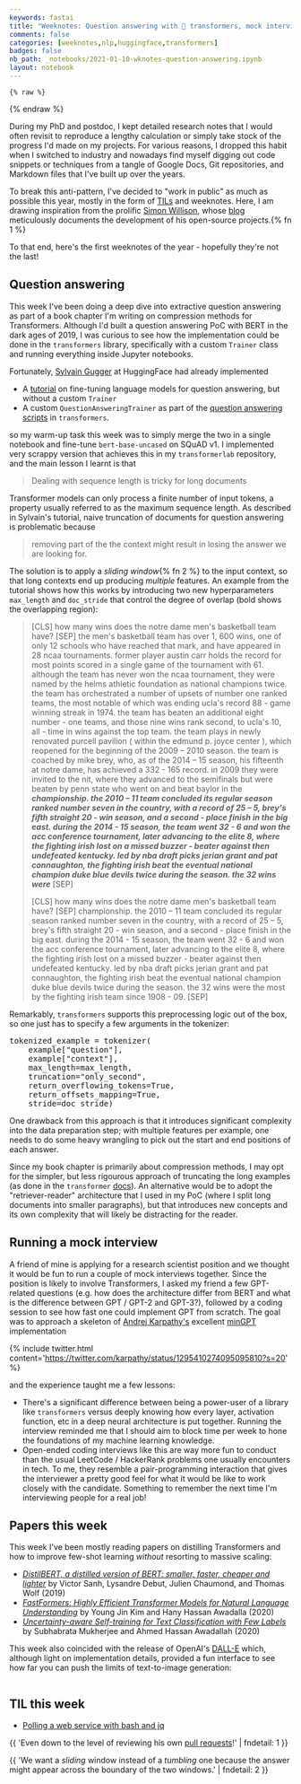 ```yaml
---
keywords: fastai
title: "Weeknotes: Question answering with 🤗 transformers, mock interviews"
comments: false
categories: [weeknotes,nlp,huggingface,transformers]
badges: false
nb_path: _notebooks/2021-01-10-wknotes-question-answering.ipynb
layout: notebook
---
```


<!--
#################################################
### THIS FILE WAS AUTOGENERATED! DO NOT EDIT! ###
#################################################
# file to edit: _notebooks/2021-01-10-wknotes-question-answering.ipynb
-->

<div class="container" id="notebook-container">
        
    {% raw %}
    
<div class="cell border-box-sizing code_cell rendered">

</div>
    {% endraw %}

<div class="cell border-box-sizing text_cell rendered"><div class="inner_cell">
<div class="text_cell_render border-box-sizing rendered_html">
<p>During my PhD and postdoc, I kept detailed research notes that I would often revisit to reproduce a lengthy calculation or simply take stock of the progress I'd made on my projects. For various reasons, I dropped this habit when I switched to industry and nowadays find myself digging out code snippets or techniques from a tangle of Google Docs,  Git repositories, and Markdown files that I've built up over the years.</p>
<p>To break this anti-pattern, I've decided to "work in public" as much as possible this year, mostly in the form of <a href="https://www.urbandictionary.com/define.php?term=TIL">TILs</a> and weeknotes. Here, I am drawing inspiration from the prolific <a href="https://twitter.com/simonw?s=20">Simon Willison</a>, whose <a href="https://simonwillison.net/">blog</a> meticulously documents the development of his open-source projects.{% fn 1 %}</p>
<p>To that end, here's the first weeknotes of the year - hopefully they're not the last!</p>

</div>
</div>
</div>
<div class="cell border-box-sizing text_cell rendered"><div class="inner_cell">
<div class="text_cell_render border-box-sizing rendered_html">
<h2 id="Question-answering">Question answering<a class="anchor-link" href="#Question-answering"> </a></h2><p>This week I've been doing a deep dive into extractive question answering as part of a book chapter I'm writing on compression methods for Transformers. Although I'd built a question answering PoC with BERT in the dark ages of 2019, I was curious to see how the implementation could be done in the <code>transformers</code> library, specifically with a custom <code>Trainer</code> class and running everything inside Jupyter notebooks.</p>
<p>Fortunately, <a href="https://twitter.com/GuggerSylvain?s=20">Sylvain Gugger</a> at HuggingFace had already implemented</p>
<ul>
<li>A <a href="https://github.com/huggingface/notebooks/blob/master/examples/question_answering.ipynb">tutorial</a> on fine-tuning language models for question answering, but without a custom <code>Trainer</code></li>
<li>A custom <code>QuestionAnsweringTrainer</code> as part of the <a href="https://github.com/huggingface/transformers/tree/master/examples/question-answering">question answering scripts</a> in <code>transformers</code>.</li>
</ul>
<p>so my warm-up task this week was to simply merge the two in a single notebook and fine-tune <code>bert-base-uncased</code> on SQuAD v1. I implemented very scrappy version that achieves this in my <code>transformerlab</code> repository, and the main lesson I learnt is that</p>
<blockquote><p>Dealing with sequence length is tricky for long documents</p>
</blockquote>
<p>Transformer models can only process a finite number of input tokens, a property usually referred to as the maximum sequence length. As described in Sylvain's tutorial, naive truncation of documents for question answering is problematic because</p>
<blockquote><p>removing part of the the context might result in losing the answer we are looking for.</p>
</blockquote>
<p>The solution is to apply a <em>sliding window</em>{% fn 2 %} to the input context, so that long contexts end up producing <em>multiple</em> features. An example from the tutorial shows how this works by introducing two new hyperparameters <code>max_length</code> and <code>doc_stride</code> that control the degree of overlap (bold shows the overlapping region):</p>

</div>
</div>
</div>
<div class="cell border-box-sizing text_cell rendered"><div class="inner_cell">
<div class="text_cell_render border-box-sizing rendered_html">
<blockquote><p>[CLS] how many wins does the notre dame men's basketball team have? [SEP] the men's basketball team has over 1, 600 wins, one of only 12 schools who have reached that mark, and have appeared in 28 ncaa tournaments. former player austin carr holds the record for most points scored in a single game of the tournament with 61. although the team has never won the ncaa tournament, they were named by the helms athletic foundation as national champions twice. the team has orchestrated a number of upsets of number one ranked teams, the most notable of which was ending ucla's record 88 - game winning streak in 1974. the team has beaten an additional eight number - one teams, and those nine wins rank second, to ucla's 10, all - time in wins against the top team. the team plays in newly renovated purcell pavilion ( within the edmund p. joyce center ), which reopened for the beginning of the 2009 – 2010 season. the team is coached by mike brey, who, as of the 2014 – 15 season, his fifteenth at notre dame, has achieved a 332 - 165 record. in 2009 they were invited to the nit, where they advanced to the semifinals but were beaten by penn state who went on and beat baylor in the <em><strong>championship. the 2010 – 11 team concluded its regular season ranked number seven in the country, with a record of 25 – 5, brey's fifth straight 20 - win season, and a second - place finish in the big east. during the 2014 - 15 season, the team went 32 - 6 and won the acc conference tournament, later advancing to the elite 8, where the fighting irish lost on a missed buzzer - beater against then undefeated kentucky. led by nba draft picks jerian grant and pat connaughton, the fighting irish beat the eventual national champion duke blue devils twice during the season. the 32 wins were</strong></em> [SEP]</p>
<p>[CLS] how many wins does the notre dame men's basketball team have? [SEP] championship. the 2010 – 11 team concluded its regular season ranked number seven in the country, with a record of 25 – 5, brey's fifth straight 20 - win season, and a second - place finish in the big east. during the 2014 - 15 season, the team went 32 - 6 and won the acc conference tournament, later advancing to the elite 8, where the fighting irish lost on a missed buzzer - beater against then undefeated kentucky. led by nba draft picks jerian grant and pat connaughton, the fighting irish beat the eventual national champion duke blue devils twice during the season. the 32 wins were the most by the fighting irish team since 1908 - 09. [SEP]</p>
</blockquote>

</div>
</div>
</div>
<div class="cell border-box-sizing text_cell rendered"><div class="inner_cell">
<div class="text_cell_render border-box-sizing rendered_html">
<p>Remarkably, <code>transformers</code> supports this preprocessing logic out of the box, so one just has to specify a few arguments in the tokenizer:</p>
<div class="highlight"><pre><span></span><span class="n">tokenized_example</span> <span class="o">=</span> <span class="n">tokenizer</span><span class="p">(</span>
    <span class="n">example</span><span class="p">[</span><span class="s2">&quot;question&quot;</span><span class="p">],</span>
    <span class="n">example</span><span class="p">[</span><span class="s2">&quot;context&quot;</span><span class="p">],</span>
    <span class="n">max_length</span><span class="o">=</span><span class="n">max_length</span><span class="p">,</span>
    <span class="n">truncation</span><span class="o">=</span><span class="s2">&quot;only_second&quot;</span><span class="p">,</span>
    <span class="n">return_overflowing_tokens</span><span class="o">=</span><span class="kc">True</span><span class="p">,</span>
    <span class="n">return_offsets_mapping</span><span class="o">=</span><span class="kc">True</span><span class="p">,</span>
    <span class="n">stride</span><span class="o">=</span><span class="n">doc_stride</span><span class="p">)</span>
</pre></div>
<p>One drawback from this approach is that it introduces significant complexity into the data preparation step; with multiple features per example, one needs to do some heavy wrangling to pick out the start and end positions of each answer.</p>
<p>Since my book chapter is primarily about compression methods, I may opt for the simpler, but less rigourous approach of  truncating the long examples (as done in the <code>transformer</code> <a href="https://huggingface.co/transformers/custom_datasets.html#question-answering-with-squad-2-0">docs</a>). An alternative would be to adopt the "retriever-reader" architecture that I used in my PoC (where I split long documents into smaller paragraphs), but that introduces new concepts and its own complexity that will likely be distracting for the reader.</p>

</div>
</div>
</div>
<div class="cell border-box-sizing text_cell rendered"><div class="inner_cell">
<div class="text_cell_render border-box-sizing rendered_html">
<h2 id="Running-a-mock-interview">Running a mock interview<a class="anchor-link" href="#Running-a-mock-interview"> </a></h2><p>A friend of mine is applying for a research scientist position and we thought it would be fun to run a couple of mock interviews together. Since the position is likely to involve Transformers, I asked my friend a few GPT-related questions (e.g. how does the architecture differ from BERT and what is the difference between GPT / GPT-2 and GPT-3?), followed by a coding session to see how fast one could implement GPT from scratch. The goal was to approach a skeleton of <a href="https://karpathy.ai/">Andrej Karpathy's</a> excellent <a href="https://github.com/karpathy/minGPT">minGPT</a> implementation</p>

</div>
</div>
</div>
<div class="cell border-box-sizing text_cell rendered"><div class="inner_cell">
<div class="text_cell_render border-box-sizing rendered_html">
<p>{% include twitter.html content='<a href="https://twitter.com/karpathy/status/1295410274095095810?s=20">https://twitter.com/karpathy/status/1295410274095095810?s=20</a>' %}</p>

</div>
</div>
</div>
<div class="cell border-box-sizing text_cell rendered"><div class="inner_cell">
<div class="text_cell_render border-box-sizing rendered_html">
<p>and the experience taught me a few lessons:</p>
<ul>
<li>There's a significant difference between being a power-user of a library like <code>transformers</code> versus deeply knowing how every layer, activation function, etc in a deep neural architecture is put together. Running the interview reminded me that I should aim to block time per week to hone the foundations of my machine learning knowledge.</li>
<li>Open-ended coding interviews like this are way more fun to conduct than the usual LeetCode / HackerRank problems one usually encounters in tech. To me, they resemble a pair-programming interaction that gives the interviewer a pretty good feel for what it would be like to work closely with the candidate. Something to remember the next time I'm interviewing people for a real job!</li>
</ul>

</div>
</div>
</div>
<div class="cell border-box-sizing text_cell rendered"><div class="inner_cell">
<div class="text_cell_render border-box-sizing rendered_html">
<h2 id="Papers-this-week">Papers this week<a class="anchor-link" href="#Papers-this-week"> </a></h2><p>This week I've been mostly reading papers on distilling Transformers and how to improve few-shot learning <em>without</em> resorting to massive scaling:</p>
<ul>
<li><a href="https://arxiv.org/abs/1910.01108"><em>DistilBERT, a distilled version of BERT: smaller, faster, cheaper and lighter</em></a> by Victor Sanh, Lysandre Debut, Julien Chaumond, and Thomas Wolf (2019)</li>
<li><a href="https://arxiv.org/abs/2010.13382"><em>FastFormers: Highly Efficient Transformer Models for Natural Language Understanding</em></a> by Young Jin Kim and Hany Hassan Awadalla (2020)</li>
<li><a href="https://arxiv.org/abs/2006.15315"><em>Uncertainty-aware Self-training for Text Classification with Few Labels</em></a> by Subhabrata Mukherjee and Ahmed Hassan Awadallah (2020)</li>
</ul>
<p>This week also coincided with the release of OpenAI's <a href="https://openai.com/blog/dall-e/">DALL-E</a> which, although light on implementation details, provided a fun interface to see how far you can push the limits of text-to-image generation:</p>

</div>
</div>
</div>
<div class="cell border-box-sizing text_cell rendered"><div class="inner_cell">
<div class="text_cell_render border-box-sizing rendered_html">
<p><img src="/blog/images/copied_from_nb/my_icons/dalle.png" alt="" title="The DALL-E blog post has many examples involving Capybaras, which happen to be my favourite animal."></p>

</div>
</div>
</div>
<div class="cell border-box-sizing text_cell rendered"><div class="inner_cell">
<div class="text_cell_render border-box-sizing rendered_html">
<h2 id="TIL-this-week">TIL this week<a class="anchor-link" href="#TIL-this-week"> </a></h2><ul>
<li><a href="https://lewtun.github.io/blog/til/2021/01/07/til-poll-api-with-bash.html">Polling a web service with bash and jq</a></li>
</ul>

</div>
</div>
</div>
<div class="cell border-box-sizing text_cell rendered"><div class="inner_cell">
<div class="text_cell_render border-box-sizing rendered_html">
<p>{{ 'Even down to the level of reviewing his own <a href="https://github.com/simonw/datasette/pull/1117">pull requests</a>!' | fndetail: 1 }}</p>
<p>{{ 'We want a <em>sliding</em> window instead of a <em>tumbling</em> one because the answer might appear across the boundary of the two windows.' | fndetail: 2 }}</p>

</div>
</div>
</div>
</div>
 

